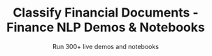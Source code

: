 ---
layout: demopagenew
title: Classify Financial Documents - Finance NLP Demos & Notebooks
seotitle: 'Finance NLP: Classify Financial Documents - John Snow Labs'
subtitle: Run 300+ live demos and notebooks
full_width: true
permalink: /classify_financial_documents
key: demo
article_header:
  type: demo
license: false
mode: immersivebg
show_edit_on_github: false
show_date: false
data:
  sections:  
    - secheader: yes
      secheader:
        - subtitle: Classify Financial Documents - Live Demos & Notebooks
          activemenu: classify_financial_documents
      source: yes
      source: 
        - title: ESG News Classification  
          id: esg_news_classification       
          image: 
              src: /assets/images/ESG_News_Classification.svg
          image2: 
              src: /assets/images/ESG_News_Classification_f.svg
          excerpt: This demo showcases ESG news classification, with 3-classes and 27-classes ESG models.
          actions:
          - text: Live Demo
            type: normal
            url: https://demo.johnsnowlabs.com/finance/FINCLF_ESG/
          - text: Colab
            type: blue_btn
            url: 
        - title: Financial News Classification 
          id: financial_news_classification        
          image: 
              src: /assets/images/Financial_News_Classification_new.svg
          image2: 
              src: /assets/images/Financial_News_Classification_new_f.svg
          excerpt: This model classifies financial news using multilabel categories.
          actions:
          - text: Live Demo
            type: normal
            url: https://demo.johnsnowlabs.com/finance/CLASSIFICATION_MULTILABEL/
          - text: Colab
            type: blue_btn
            url:         
        - title: Identify topics about banking
          id: classify_banking_related_texts   
          image: 
              src: /assets/images/Classify_Banking-related_texts.svg
          image2: 
              src: /assets/images/Classify_Banking-related_texts_f.svg
          excerpt: This demo shows how to classify banking-related texts into 77 categories.
          actions:
          - text: Live Demo
            type: normal
            url: https://demo.johnsnowlabs.com/public/CLASSIFICATION_BANKING/
          - text: Colab
            type: blue_btn
            url: https://colab.research.google.com/github/JohnSnowLabs/spark-nlp-workshop/blob/master/tutorials/streamlit_notebooks/BertForSequenceClassification.ipynb
        - title: Classify Customer Support tickets (banking)  
          id: classification_bank_complaint_texts      
          image: 
              src: /assets/images/Classification_of_Bank_Complaint_Text.svg
          image2: 
              src: /assets/images/Classification_of_Bank_Complaint_Text_f.svg
          excerpt: This model classifies the topic/class of a complaint about a bank-related product.
          actions:
          - text: Live Demo
            type: normal
            url: https://demo.johnsnowlabs.com/finance/COMPLAINT_CLASSIFICATION/
          - text: Colab
            type: blue_btn
            url: https://colab.research.google.com/github/JohnSnowLabs/spark-nlp-workshop/blob/master/tutorials/streamlit_notebooks/BertForSequenceClassification.ipynb
        - title: Forward Looking Statements Classification 
          id: forward_looking_statements_classification       
          image: 
              src: /assets/images/Forward_Looking_Statements_Classification.svg
          image2: 
              src: /assets/images/Forward_Looking_Statements_Classification_f.svg
          excerpt: This demo shows how you can detect Forward Looking Statements in Financial Texts, as 10K filings or annual reports.
          actions:
          - text: Live Demo
            type: normal
            url: https://demo.johnsnowlabs.com/finance/FINCLF_FLS/
          - text: Colab
            type: blue_btn
            url:  
        - title: Analyze sentiment in financial news
          id: analyze_sentiment_financial_news 
          image: 
              src: /assets/images/Analyze_sentiment_in_financial_news.svg
          image2: 
              src: /assets/images/Analyze_sentiment_in_financial_news_f.svg
          excerpt: This demo shows how sentiment can be identified (neutral, positive or negative) in financial news.
          actions:
          - text: Live Demo
            type: normal
            url: https://demo.johnsnowlabs.com/public/SENTIMENT_EN_FINANCE/
          - text: Colab
            type: blue_btn
            url: https://colab.research.google.com/github/JohnSnowLabs/spark-nlp-workshop/blob/master/tutorials/streamlit_notebooks/SENTIMENT_EN_FINANCE.ipynb
---
